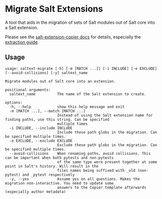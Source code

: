 # Migrate Salt Extensions

A tool that aids in the migration of sets of Salt modules out of Salt core into a Salt extension.

Please see the [salt-extension-copier docs](https://salt-extensions.github.io/salt-extension-copier/) for details, especially
the [extraction guide](https://salt-extensions.github.io/salt-extension-copier/topics/extraction.html).

## Usage
```console
usage: saltext-migrate [-h] [-m [MATCH ...]] [-i INCLUDE] [-e EXCLUDE] [--avoid-collisions] [-y] saltext_name

Migrate modules out of Salt core into an extension.

positional arguments:
  saltext_name          The name of the Salt extension to create.

options:
  -h, --help            show this help message and exit
  -m [MATCH ...], --match [MATCH ...]
                        Instead of using the Salt extension name for finding paths, use this string. Can be specified
                        multiple times
  -i INCLUDE, --include INCLUDE
                        Include these path globs in the migration. Can be specified multiple times.
  -e EXCLUDE, --exclude EXCLUDE
                        Exclude these path globs in the migration. Can be specified multiple times.
  --avoid-collisions    When renaming paths, avoid collisions. This can be important when both pytests and non-pytests
                        of the same type were present together at some point in Salt's history. Will result in the
                        files names being suffixed with _old (non-pytest) and _pytest respectively
  -y, --yes             Assume yes on all questions. Makes the migration non-interactive. You need to update some
                        answers to the Copier template afterwards (especially author metadata)
```
